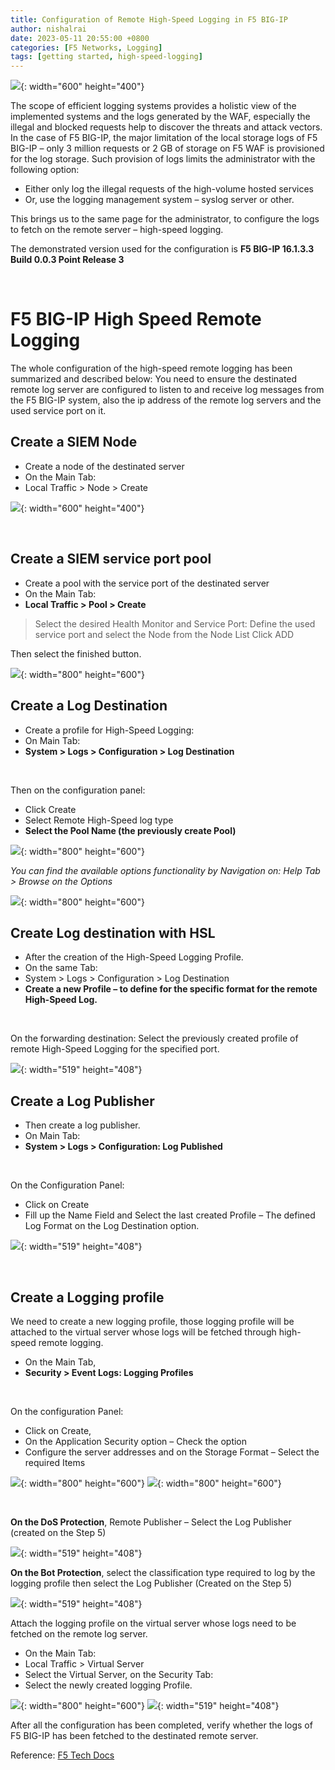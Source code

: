 ```yaml
---
title: Configuration of Remote High-Speed Logging in F5 BIG-IP
author: nishalrai
date: 2023-05-11 20:55:00 +0800
categories: [F5 Networks, Logging]
tags: [getting started, high-speed-logging]
---
```


![](/assets/img/images/hslOverview.png){: width="600" height="400"}

The scope of efficient logging systems provides a holistic view of the implemented systems and the logs generated by the WAF, especially the illegal and blocked requests help to discover the threats and attack vectors.
In the case of F5 BIG-IP, the major limitation of the local storage logs of F5 BIG-IP – only 3 million requests or 2 GB of storage on F5 WAF is provisioned for the log storage. Such provision of logs limits the administrator with the following option:

- Either only log the illegal requests of the high-volume hosted services
- Or, use the logging management system – syslog server or other.


This brings us to the same page for the administrator, to configure the logs to fetch on the remote server – high-speed logging.

The demonstrated version used for the configuration is **F5 BIG-IP 16.1.3.3 Build 0.0.3 Point Release 3**

<br>

# F5 BIG-IP High Speed Remote Logging
The whole configuration of the high-speed remote logging has been summarized and described below:
You need to ensure the destinated remote log server are configured to listen to and receive log messages from the F5 BIG-IP system, also the ip address of the remote log servers and the used service port on it.

## Create a SIEM Node
- Create a node of the destinated server
- On the Main Tab:
- Local Traffic > Node > Create

![](/assets/img/images/siemNode.png){: width="600" height="400"}

<br>

## Create a SIEM service port pool
- Create a pool with the service port of the destinated server
- On the Main Tab:
- **Local Traffic > Pool > Create**

> Select the desired Health Monitor and Service Port: Define the used service port and select the Node from the Node List
Click ADD

Then select the finished button.

![](/assets/img/images/siemPool.png){: width="800" height="600"}

## Create a Log Destination
- Create a profile for High-Speed Logging:
- On Main Tab:
- **System > Logs > Configuration > Log Destination**

<br>

Then on the configuration panel:
- Click Create
- Select Remote High-Speed log type
- **Select the Pool Name (the previously create Pool)**

![](/assets/img/images/logDestination.png){: width="800" height="600"}

*You can find the available options functionality by Navigation on:
Help Tab > Browse on the Options*

![](/assets/img/images/hslConfig.png){: width="800" height="600"}

## Create Log destination with HSL 
- After the creation of the High-Speed Logging Profile.
- On the same Tab:
- System > Logs > Configuration > Log Destination
- **Create a new Profile – to define for the specific format for the remote High-Speed Log.**

<br>

On the forwarding destination:
Select the previously created profile of remote High-Speed Logging for the specified port.

![](/assets/img/images/logFormat.png){: width="519" height="408"}

## Create a Log Publisher
- Then create a log publisher.
- On Main Tab:
- **System > Logs > Configuration: Log Published**

<br>

On the Configuration Panel:
- Click on Create
- Fill up the Name Field and Select the last created Profile – The defined Log Format on the Log Destination option.

![](/assets/img/images/logPublisher.png){: width="519" height="408"}

<br>

## Create a Logging profile
We need to create a new logging profile, those logging profile will be attached to the virtual server whose logs will be fetched through high-speed remote logging.

- On the Main Tab,
- **Security > Event Logs: Logging Profiles**

<br>

On the configuration Panel:
- Click on Create,
- On the Application Security option – Check the option
- Configure the server addresses and on the Storage Format – Select the required Items

![](/assets/img/images/loggingProfile.png){: width="800" height="600"}
![](/assets/img/images/loggingProfile01.png){: width="800" height="600"}

<br>

**On the DoS Protection**,
Remote Publisher – Select the Log Publisher (created on the Step 5)

![](/assets/img/images/newLoggingProfile.png){: width="519" height="408"}


**On the Bot Protection**,
select the classification type required to log by the logging profile then select the Log Publisher (Created on the Step 5)

![](/assets/img/images/newLoggingProfile01.png){: width="519" height="408"}


Attach the logging profile on the virtual server whose logs need to be fetched on the remote log server.

- On the Main Tab:
- Local Traffic > Virtual Server
- Select the Virtual Server, on the Security Tab:
- Select the newly created logging Profile.

![](/assets/img/images/vs.png){: width="800" height="600"}
![](/assets/img/images/vsConfig.png){: width="519" height="408"}

After all the configuration has been completed, verify whether the logs of F5 BIG-IP has been fetched to the destinated remote server.

Reference:
[F5 Tech Docs](https://techdocs.f5.com/kb/en-us/products/big-ip_ltm/manuals/product/bigip-external-monitoring-implementations-12-0-0/4.html#:~:text=Creating%20a%20remote%20high%2Dspeed%20log%20destination,-Before%20creating%20a&text=Create%20a%20log%20destination%20of%20the%20Remote%20High%2DSpeed%20Log,Click%20Create.)
